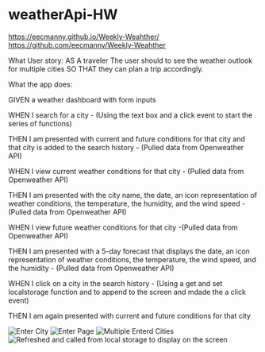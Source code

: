# weatherApi-HW

https://eecmanny.github.io/Weekly-Weahther/
https://github.com/eecmanny/Weekly-Weahther

What User story:
AS A traveler
The user should to see the weather outlook for multiple cities
SO THAT they can plan a trip accordingly.

What the app does:

GIVEN a weather dashboard with form inputs

WHEN I search for a city - (Using the text box and a click event to start the series of functions)

THEN I am presented with current and future conditions for that city and that city is added to the search history - (Pulled data from Openweather API)

WHEN I view current weather conditions for that city - (Pulled data from Openweather API)

THEN I am presented with the city name, the date, an icon representation of weather conditions, the temperature, the humidity, and the wind speed - (Pulled data from Openweather API)

WHEN I view future weather conditions for that city -(Pulled data from Openweather API)

THEN I am presented with a 5-day forecast that displays the date, an icon representation of weather conditions, the temperature, the wind speed, and the humidity - (Pulled data from Openweather API)

WHEN I click on a city in the search history - (Using a get and set localstorage function and to append to the screen and mdade the a click event)

THEN I am again presented with current and future conditions for that city

![Enter City](https://github.com/eecmanny/Weekly-Weahther/assets/130661353/3fe96ff7-d54d-4dc8-aa6f-566b7e98bac7)
![Enter Page](https://github.com/eecmanny/Weekly-Weahther/assets/130661353/4d9c9a87-1cc5-4fab-87e5-9bab5c5c43d3)
![Multiple Enterd Cities](https://github.com/eecmanny/Weekly-Weahther/assets/130661353/e6bd0f64-bbd9-4c16-beb6-d94e96aa6f64)
![Refreshed and called from local storage to display on the screen](https://github.com/eecmanny/Weekly-Weahther/assets/130661353/5da36880-cd9d-4a34-b8d2-45be9d1e22fa)
